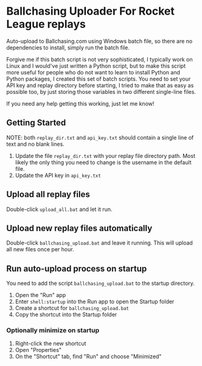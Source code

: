 # Ballchasing Uploader For Rocket League replays
Auto-upload to Ballchasing.com using Windows batch file, so there are no dependencies to install, simply run the batch file.

Forgive me if this batch script is not very sophisticated, I typically work on Linux and I would've just written a Python script, but to make this script more useful for people who do not want to learn to install Python and Python packages, I created this set of batch scripts. You need to set your API key and replay directory before starting, I tried to make that as easy as possible too, by just storing those variables in two different single-line files. 

If you need any help getting this working, just let me know!

## Getting Started

NOTE: both `replay_dir.txt` and `api_key.txt` should contain a single line of text and no blank lines.

1. Update the file `replay_dir.txt` with your replay file directory path. Most likely the only thing you need to change is the username in the default file.
2. Update the API key in `api_key.txt`

## Upload all replay files

Double-click `upload_all.bat` and let it run.

## Upload new replay files automatically

Double-click `ballchasing_upload.bat` and leave it running. This will upload all new files once per hour.

## Run auto-upload process on startup

You need to add the script `ballchasing_upload.bat` to the startup directory.
1. Open the "Run" app
2. Enter `shell:startup` into the Run app to open the Startup folder
3. Create a shortcut for `ballchasing_upload.bat`
4. Copy the shortcut into the Startup folder

### Optionally minimize on startup
1. Right-click the new shortcut
2. Open "Properties"
3. On the "Shortcut" tab, find "Run" and choose "Minimized"
